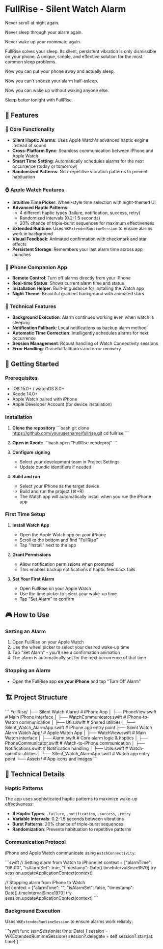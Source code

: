 # FullRise - Silent Watch Alarm

Never scroll at night again.

Never sleep through your alarm again.

Never wake up your roommate again.

FullRise solves your sleep. Its silent, persistent vibration is only dismissible on your phone. A unique, simple, and effective solution for the most common sleep problems.

Now you can put your phone away and actually sleep.

Now you can’t snooze your alarm half-asleep.

Now you can wake up without waking anyone else.

Sleep better tonight with FullRise.

## 🌟 Features

### 🎯 Core Functionality
- **Silent Haptic Alarms**: Uses Apple Watch's advanced haptic engine instead of sound
- **Cross-Platform Sync**: Seamless communication between iPhone and Apple Watch
- **Smart Time Setting**: Automatically schedules alarms for the next occurrence (today or tomorrow)
- **Randomized Patterns**: Non-repetitive vibration patterns to prevent habituation

### ⌚ Apple Watch Features
- **Intuitive Time Picker**: Wheel-style time selection with night-themed UI
- **Advanced Haptic Patterns**: 
  - 4 different haptic types (failure, notification, success, retry)
  - Randomized intervals (0.2-1.5 seconds)
  - 20% chance of triple-burst sequences for maximum effectiveness
- **Extended Runtime**: Uses `WKExtendedRuntimeSession` to ensure alarms work in background
- **Visual Feedback**: Animated confirmation with checkmark and star effects
- **Persistent Storage**: Remembers your last alarm time across app launches

### 📱 iPhone Companion App
- **Remote Control**: Turn off alarms directly from your iPhone
- **Real-time Status**: Shows current alarm time and status
- **Installation Helper**: Built-in guidance for installing the Watch app
- **Night Theme**: Beautiful gradient background with animated stars

### 🔧 Technical Features
- **Background Execution**: Alarm continues working even when watch is sleeping
- **Notification Fallback**: Local notifications as backup alarm method
- **Automatic Time Correction**: Intelligently schedules alarms for next occurrence
- **Session Management**: Robust handling of Watch Connectivity sessions
- **Error Handling**: Graceful fallbacks and error recovery

## 🚀 Getting Started

### Prerequisites
- iOS 15.0+ / watchOS 8.0+
- Xcode 14.0+
- Apple Watch paired with iPhone
- Apple Developer Account (for device installation)

### Installation

1. **Clone the repository**
   \`\`\`bash
   git clone https://github.com/yourusername/fullrise.git
   cd fullrise
   \`\`\`

2. **Open in Xcode**
   \`\`\`bash
   open "FullRise.xcodeproj"
   \`\`\`

3. **Configure signing**
   - Select your development team in Project Settings
   - Update bundle identifiers if needed

4. **Build and run**
   - Select your iPhone as the target device
   - Build and run the project (⌘+R)
   - The Watch app will automatically install when you run the iPhone app

### First Time Setup

1. **Install Watch App**
   - Open the Apple Watch app on your iPhone
   - Scroll to the bottom and find "FullRise"
   - Tap "Install" next to the app

2. **Grant Permissions**
   - Allow notification permissions when prompted
   - This enables backup notifications if haptic feedback fails

3. **Set Your First Alarm**
   - Open FullRise on your Apple Watch
   - Use the time picker to select your wake-up time
   - Tap "Set Alarm" to confirm

## 🎮 How to Use

### Setting an Alarm
1. Open FullRise on your Apple Watch
2. Use the wheel picker to select your desired wake-up time
3. Tap "Set Alarm" - you'll see a confirmation animation
4. The alarm is automatically set for the next occurrence of that time

### Stopping an Alarm
- Open the FullRise app **on your iPhone** and tap "Turn Off Alarm"

## 🏗️ Project Structure

\`\`\`
FullRise/
├── Silent Watch Alarm/                # iPhone App
│   ├── PhoneView.swift                # Main iPhone interface
│   ├── WatchCommunicator.swift        # iPhone-to-Watch communication
│   ├── Utils.swift                    # Shared utilities
│   └── Silent_Watch_AlarmApp.swift    # iPhone app entry point
├── Silent Watch Alarm Watch App/      # Apple Watch App
│   ├── WatchView.swift                # Main Watch interface
│   ├── Alarm.swift                    # Core alarm logic & haptics
│   ├── PhoneCommunicator.swift        # Watch-to-iPhone communication
│   ├── Notifications.swift            # Notification handling
│   ├── Utils.swift                    # Watch-specific utilities
│   └── Silent_Watch_AlarmApp.swift    # Watch app entry point
└── Assets/                            # App icons and images
\`\`\`

## 🔧 Technical Details

### Haptic Patterns
The app uses sophisticated haptic patterns to maximize wake-up effectiveness:

- **4 Haptic Types**: `.failure`, `.notification`, `.success`, `.retry`
- **Variable Intervals**: 0.2-1.5 seconds between vibrations
- **Burst Patterns**: 20% chance of triple-burst sequences
- **Randomization**: Prevents habituation to repetitive patterns

### Communication Protocol
iPhone and Apple Watch communicate using `WatchConnectivity`:

\`\`\`swift
// Setting alarm from Watch to iPhone
let context = ["alarmTime": "08:00", "isAlarmSet": true, "timestamp": Date().timeIntervalSince1970]
try session.updateApplicationContext(context)

// Stopping alarm from iPhone to Watch  
let context = ["alarmTime": "", "isAlarmSet": false, "timestamp": Date().timeIntervalSince1970]
try session.updateApplicationContext(context)
\`\`\`

### Background Execution
Uses `WKExtendedRuntimeSession` to ensure alarms work reliably:

\`\`\`swift
func startSession(at time: Date) {
    session = WKExtendedRuntimeSession()
    session?.delegate = self
    session?.start(at: time)
}
\`\`\`
